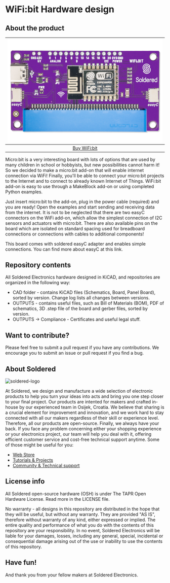 # WiFi:bit Hardware design

## About the product

| ![WiFi:bit](https://github.com/SolderedElectronics/WiFi-bit-hardware-design/blob/main/OUTPUTS/V1.1.1/333061.jpg?raw=true) |
| :----------------------------------------------------------: |
|      [Buy WiFi:bit](https://www.solde.red/333061)      |

Micro:bit is a very interesting board with lots of options that are used by many children in school or hobbyists, but new possibilities cannot harm it! So we decided to make a micro:bit add-on that will enable internet connection via WiFi! Finally, you'll be able to connect your micro:bit projects to the Internet and to connect to already known Internet of Things. WiFi:bit add-on is easy to use through a MakeBlock add-on or using completed Python examples.




Just insert micro:bit to the add-on, plug in the power cable (required) and you are ready! Open the examples and start sending and receiving data from the internet. It is not to be neglected that there are two easyC connectors on the WiFi add-on, which allow the simplest connection of I2C sensors and actuators with micro:bit. There are also available pins on the board which are isolated on standard spacing used for breadboard connections or connections with cables to additional components!




This board comes with soldered easyC adapter and enables simple connections. You can find more about easyC at this link.

## Repository contents

All Soldered Electronics hardware designed in KiCAD, and repositories are organized in the following way:

- CAD folder - contains KiCAD files (Schematics, Board, Panel Board), sorted by version. Change log lists all changes between versions.
- OUTPUTS - contains useful files, such as Bill of Materials (BOM), PDF of schematics, 3D .step file of the board and gerber files, sorted by version. 
- OUTPUTS -> Compliance - Certificates and useful legal stuff. 

## Want to contribute?

Please feel free to submit a pull request if you have any contributions. We encourage you to submit an issue or pull request if you find a bug. 

## About Soldered

<img src="https://raw.githubusercontent.com/e-radionicacom/Soldered-Generic-Arduino-Library/dev/extras/Soldered-logo-color.png" alt="soldered-logo" width="500"/>

At Soldered, we design and manufacture a wide selection of electronic products to help you turn your ideas into acts and bring you one step closer to your final project. Our products are intented for makers and crafted in-house by our experienced team in Osijek, Croatia. We believe that sharing is a crucial element for improvement and innovation, and we work hard to stay connected with all our makers regardless of their skill or experience level. Therefore, all our products are open-source. Finally, we always have your back. If you face any problem concerning either your shopping experience or your electronics project, our team will help you deal with it, offering efficient customer service and cost-free technical support anytime. Some of those might be useful for you:

- [Web Store](https://www.soldered.com/shop)
- [Tutorials & Projects](https://soldered.com/learn)
- [Community & Technical support](https://soldered.com/community)

## License info

All Soldered open-source hardware (OSH) is under The TAPR Open Hardware License. Read more in the LICENSE file. 

No warranty - all designs in this repository are distributed in the hope that they will be useful, but without any warranty. They are provided "AS IS", therefore without warranty of any kind, either expressed or implied. The entire quality and performance of what you do with the contents of this repository are your responsibility. In no event, Soldered Electronics will be liable for your damages, losses, including any general, special, incidental or consequential damage arising out of the use or inability to use the contents of this repository. 

## Have fun! 
And thank you from your fellow makers at Soldered Electronics.